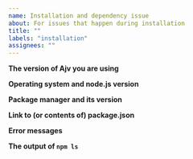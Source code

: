 ```yaml
---
name: Installation and dependency issue
about: For issues that happen during installation
title: ""
labels: "installation"
assignees: ""
---
```


<!--
Frequently Asked Questions: https://ajv.js.org/faq.html
Please provide all info and reduce your schema and data to the smallest possible size.

This template is for installation and dependency issues.
For other issues please see https://ajv.js.org/contributing/

Before submitting the issue, please try the following:
- use the latest stable Node.js and npm
- use yarn instead of npm - the issue can be related to https://github.com/npm/npm/issues/19877
- remove node_modules and package-lock.json and run install again
-->

**The version of Ajv you are using**

**Operating system and node.js version**

**Package manager and its version**

**Link to (or contents of) package.json**

**Error messages**

**The output of `npm ls`**
